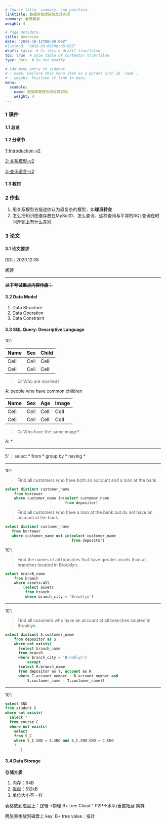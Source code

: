 ```yaml
---
# Course title, summary, and position.
linktitle: 数据库管理系统及其实现
summary: 老课新学
weight: 4

# Page metadata.
title: Overview
date: "2020-10-12T00:00:00Z"
#lastmod: "2018-09-09T00:00:00Z"
draft: false  # Is this a draft? true/false
toc: true  # Show table of contents? true/false
type: docs  # Do not modify.

# Add menu entry to sidebar.
# - name: Declare this menu item as a parent with ID `name`.
# - weight: Position of link in menu.
menu:
  example:
    name: 数据库管理系统及其实现
    weight: 4
---
```


### 1 课件
#### 1.1 总览


#### 1.2 分章节
[1-Introduction-v2](https://onedrive.gimhoy.com/sharepoint/aHR0cHM6Ly9zZXVlZHVjbjEtbXkuc2hhcmVwb2ludC5jb20vOmI6L2cvcGVyc29uYWwvMjIwMjA0NjAxX3NldV9lZHVfY24vRVRQREduSnZ1STFKaWdiLUQwWUpOd1lCdVU3Z0p5QS1UaTFzU0lUSjdCY1Zidz9lPWZxYldXaQ==.mp3)

[2-关系模型-v2](https://onedrive.gimhoy.com/sharepoint/aHR0cHM6Ly9zZXVlZHVjbjEtbXkuc2hhcmVwb2ludC5jb20vOmI6L2cvcGVyc29uYWwvMjIwMjA0NjAxX3NldV9lZHVfY24vRWVXZDc0M29pRDVGdThMYkZnbmJ5N2NCSnVwamFrcGZ2cTZvcFVYTFB3YU00dz9lPVFmNHp4NQ==.mp3)

[3-查询语言-v2](https://onedrive.gimhoy.com/sharepoint/aHR0cHM6Ly9zZXVlZHVjbjEtbXkuc2hhcmVwb2ludC5jb20vOmI6L2cvcGVyc29uYWwvMjIwMjA0NjAxX3NldV9lZHVfY24vRVphZmo3ZUhFejFCb2UtT3k1MzIzcnNCOFE2cjRtcThpRDIyTFp4Q1pSLTJ2QT9lPUlVc1d3Uw==.mp3)

#### 1.3 教材


### 2 作业
1. 用关系模型去描述你认为最复杂的模型，如**球员转会**
2. 怎么把知识图谱存放在MySql中、怎么查询、这种查询与平常的SQL查询在时间开销上有什么差别

### 3 论文

#### 3.1 论文要求

DDL: 2020.12.08

[阅读](https://onedrive.gimhoy.com/sharepoint/aHR0cHM6Ly9zZXVlZHVjbjEtbXkuc2hhcmVwb2ludC5jb20vOmI6L2cvcGVyc29uYWwvMjIwMjA0NjAxX3NldV9lZHVfY24vRWQ2T2ZGOUxscFpIcGo0UGJmclEwNlFCY2tESlcyU1h3QjNhV3RjRGtUMWlkZz9lPWNPQm51Tg==.mp3)

---
**~~以下考试重点内容作废：~~**

#### 3.2 Data Model
1. Data Structure
2. Data Operation
3. Data Constraint



#### 3.3 SQL Query: Descriptive Language

10':

| Name | Sex | Child |
| ------- | ------- | ------- |
|   Cell  |   Cell  |   Cell  |
|   Cell  |   Cell  |   Cell  |

> Q: Who are married?

A: people who have common children


| Name | Sex | Age | Image |
| ------- | ------- | ------- | ------- |
|   Cell  |   Cell  |   Cell  | Cell    |
|   Cell  |   Cell  |   Cell  | Cell    |

> Q: Who have the same image?

A: *

---

5'： 
    select * from *
    group by * 
    having *


---

10':

> Find all customers who have both an account and a loan at the bank.

```sql
select distinct customer_name
    from borrower
    where customer_name in(select customer_name
                           from depositor)
```

> Find all customers who have a loan at the bank but do not have an account at the bank.

```sql
select distinct customer_name
   from borrower
   where customer_name not in(select customer_name
                              from depositor)
```

10':

> Find the names of all branches that have greater assets than all branches located in Brooklyn.

```sql
select branch_name
    from branch
    where assets>all
        (select assets
         from branch
         where branch_city = 'Brooklyn')
```
---

10':

> Find all cusomers who have an account at all branches located in Brooklyn.

```sql
select distinct S.customer_name
    from depositor as S
    where not exists(
      (select branch_name
      from branch
      where branch_city = 'Brooklyn')
          except
      (select R.branch_name
      from depositor as T, account as R
      where T.account_number - R.account_number and
          S.customer_name - T.customer_name))
```

---

10':

```sql
select SNO
from student S
where not exists(
  select *
  from course C
  where not exists(
    select
    from S_C
    where S_C.SNO = S.SNO and S_C.CNO.CNO = C.CNO
    )
       )
```

#### 3.4 Data Storage
**存储介质**
1. 内存：64B
2. 磁盘：512kB
3. 单位大小不一样

表格放到磁盘上：逻辑->物理
B+ tree
Cloud：P2P->水平/垂直拓展
集群

两张表格放到磁盘上
key: B+ tree
value：指针